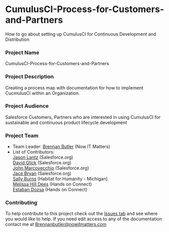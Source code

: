# CumulusCI-Process-for-Customers-and-Partners
How to go about setting up CumulusCI for Continuous Development and Distribution

### Project Name
CumulusCI-Process-for-Customers-and-Partners

### Project Description
Creating a process map with documentation for how to implement CucmulusCI within an Organization.

### Project Audience
Salesforce Customers, Partners who are interested in using CumulusCI for sustainable and continuous product lifecycle development

### Project Team

* Team Leader:
      [Brennan Butler](https://github.com/brennanbutlerRAD) (Now IT Matters)
* List of Contributors: <br>
[Jason Lantz](https://github.com/jlantz) (Salesforce.org)<br>
[David Glick](https://github.com/davisagli)
(Salesforce.org)<br>
[John Marcovecchio](https://github.com/johnmarco) (Salesforce.org)<br>
[Jace Bryan](https://github.com/jacebryan) (Salesforce.org)<br>
[Sally Burns](https://github.com/sallyb) (Habitat for Humanity - Michigan)<br>
[Melissa Hill Dees](https://github.com/melissahilldees) (Hands on Connect)<br>
[Estaban Dozsa](https://github.com/estebanavv) (Hands on Connect)


### Contributing
To help contribute to this project check out the [Issues tab](https://github.com/SFDO-Sprint-2019-Detroit/CumulusCI-Process-for-Customers-and-Partners/issues) and see where you would like to help. If you need edit access to any of the documentation contact me at Brennanbutler@nowitmatters.com

